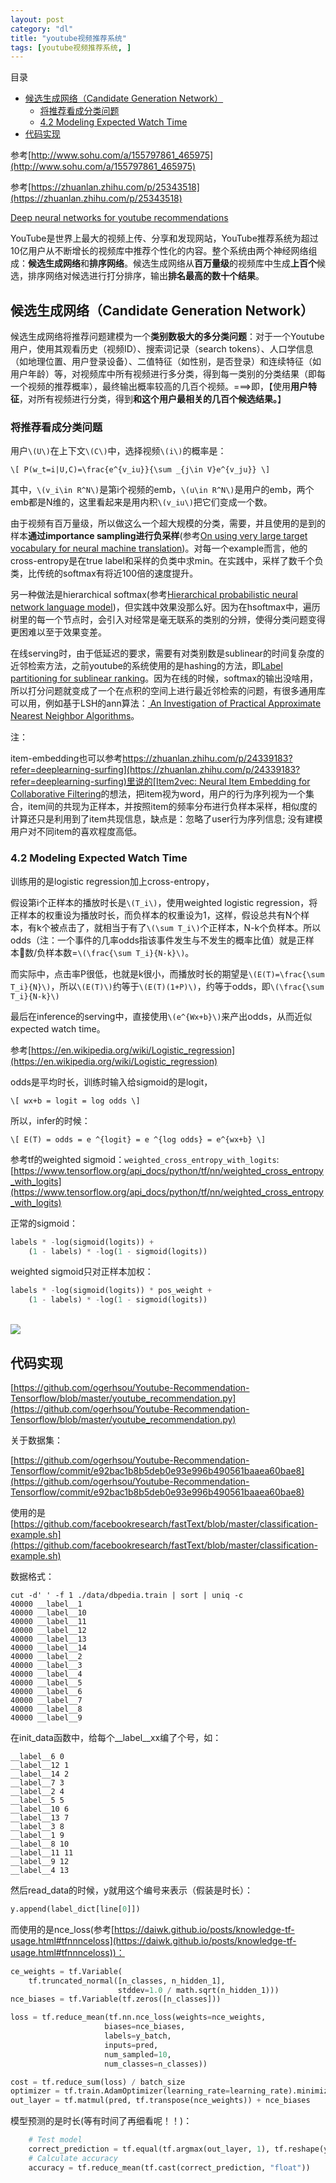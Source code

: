 ```yaml
---
layout: post
category: "dl"
title: "youtube视频推荐系统"
tags: [youtube视频推荐系统, ]
---
```


目录

<!-- TOC -->

- [候选生成网络（Candidate Generation Network）](#候选生成网络candidate-generation-network)
    - [将推荐看成分类问题](#将推荐看成分类问题)
    - [4.2 Modeling Expected Watch Time](#42-modeling-expected-watch-time)
- [代码实现](#代码实现)

<!-- /TOC -->

参考[http://www.sohu.com/a/155797861_465975](http://www.sohu.com/a/155797861_465975)

参考[https://zhuanlan.zhihu.com/p/25343518](https://zhuanlan.zhihu.com/p/25343518)

[Deep neural networks for youtube recommendations](https://static.googleusercontent.com/media/research.google.com/zh-CN//pubs/archive/45530.pdf)

YouTube是世界上最大的视频上传、分享和发现网站，YouTube推荐系统为超过10亿用户从不断增长的视频库中推荐个性化的内容。整个系统由两个神经网络组成：**候选生成网络**和**排序网络**。候选生成网络从**百万量级**的视频库中生成**上百个**候选，排序网络对候选进行打分排序，输出**排名最高的数十个结果**。

## 候选生成网络（Candidate Generation Network）

候选生成网络将推荐问题建模为一个**类别数极大的多分类问题**：对于一个Youtube用户，使用其观看历史（视频ID）、搜索词记录（search tokens）、人口学信息（如地理位置、用户登录设备）、二值特征（如性别，是否登录）和连续特征（如用户年龄）等，对视频库中所有视频进行多分类，得到每一类别的分类结果（即每一个视频的推荐概率），最终输出概率较高的几百个视频。===>即，【使用**用户特征**，对所有视频进行分类，得到**和这个用户最相关的几百个候选结果。**】

### 将推荐看成分类问题

用户`\(U\)`在上下文`\(C\)`中，选择视频`\(i\)`的概率是：

`\[
P(w_t=i|U,C)=\frac{e^{v_iu}}{\sum _{j\in V}e^{v_ju}}
\]`

其中，`\(v_i\in R^N\)`是第i个视频的emb，`\(u\in R^N\)`是用户的emb，两个emb都是N维的，这里看起来是用内积`\(v_iu\)`把它们变成一个数。

由于视频有百万量级，所以做这么一个超大规模的分类，需要，并且使用的是到的样本**通过importance sampling进行负采样**(参考[On using very large target vocabulary for neural machine translation](http://www.aclweb.org/anthology/P15-1001))。对每一个example而言，他的cross-entropy是在true label和采样的负类中求min。在实践中，采样了数千个负类，比传统的softmax有将近100倍的速度提升。

另一种做法是hierarchical softmax(参考[Hierarchical probabilistic neural network language model](https://www.iro.umontreal.ca/~lisa/pointeurs/hierarchical-nnlm-aistats05.pdf))，但实践中效果没那么好。因为在hsoftmax中，遍历树里的每一个节点时，会引入对经常是毫无联系的类别的分辨，使得分类问题变得更困难以至于效果变差。

在线serving时，由于低延迟的要求，需要有对类别数是sublinear的时间复杂度的近邻检索方法，之前youtube的系统使用的是hashing的方法，即[Label partitioning for sublinear ranking](http://www.thespermwhale.com/jaseweston/papers/label_partitioner.pdf)。因为在线的时候，softmax的输出没啥用，所以打分问题就变成了一个在点积的空间上进行最近邻检索的问题，有很多通用库可以用，例如基于LSH的ann算法：[ An Investigation of Practical Approximate Nearest Neighbor Algorithms](http://papers.nips.cc/paper/2666-an-investigation-of-practical-approximate-nearest-neighbor-algorithms.pdf)。

注：

item-embedding也可以参考[https://zhuanlan.zhihu.com/p/24339183?refer=deeplearning-surfing](https://zhuanlan.zhihu.com/p/24339183?refer=deeplearning-surfing)里说的[Item2vec: Neural Item Embedding for Collaborative Filtering](https://arxiv.org/abs/1603.04259)的想法，把item视为word，用户的行为序列视为一个集合，item间的共现为正样本，并按照item的频率分布进行负样本采样，相似度的计算还只是利用到了item共现信息，缺点是：忽略了user行为序列信息; 没有建模用户对不同item的喜欢程度高低。


### 4.2 Modeling Expected Watch Time

训练用的是logistic regression加上cross-entropy，

假设第i个正样本的播放时长是`\(T_i\)`，使用weighted logistic regression，将正样本的权重设为播放时长，而负样本的权重设为1，这样，假设总共有N个样本，有k个被点击了，就相当于有了`\(\sum T_i\)`个正样本，N-k个负样本。所以odds（注：一个事件的几率odds指该事件发生与不发生的概率比值）就是正样本数/负样本数=`\(\frac{\sum T_i}{N-k}\)`。

而实际中，点击率P很低，也就是k很小，而播放时长的期望是`\(E(T)=\frac{\sum T_i}{N}\)`，所以`\(E(T)\)`约等于`\(E(T)(1+P)\)`，约等于odds，即`\(\frac{\sum T_i}{N-k}\)`

最后在inference的serving中，直接使用`\(e^{Wx+b}\)`来产出odds，从而近似expected watch time。

参考[https://en.wikipedia.org/wiki/Logistic_regression](https://en.wikipedia.org/wiki/Logistic_regression)

odds是平均时长，训练时输入给sigmoid的是logit，

`\[
wx+b = logit = log odds
\]`

所以，infer的时候：

`\[
E(T) = odds = e ^{logit} = e ^{log odds} = e^{wx+b}
\]`

参考tf的weighted sigmoid：```weighted_cross_entropy_with_logits```: [https://www.tensorflow.org/api_docs/python/tf/nn/weighted_cross_entropy_with_logits](https://www.tensorflow.org/api_docs/python/tf/nn/weighted_cross_entropy_with_logits)

正常的sigmoid：

```python
labels * -log(sigmoid(logits)) +
    (1 - labels) * -log(1 - sigmoid(logits))
```

weighted sigmoid只对正样本加权：

```python
labels * -log(sigmoid(logits)) * pos_weight +
    (1 - labels) * -log(1 - sigmoid(logits))
```


<html>
<br/>

<img src='../assets/youtube-dnn-recsys-architecture.png' style='max-height: 350px;max-width:500px'/>
<br/>

</html>

## 代码实现

[https://github.com/ogerhsou/Youtube-Recommendation-Tensorflow/blob/master/youtube_recommendation.py](https://github.com/ogerhsou/Youtube-Recommendation-Tensorflow/blob/master/youtube_recommendation.py)


关于数据集：

[https://github.com/ogerhsou/Youtube-Recommendation-Tensorflow/commit/e92bac1b8b5deb0e93e996b490561baaea60bae8](https://github.com/ogerhsou/Youtube-Recommendation-Tensorflow/commit/e92bac1b8b5deb0e93e996b490561baaea60bae8)

使用的是[https://github.com/facebookresearch/fastText/blob/master/classification-example.sh](https://github.com/facebookresearch/fastText/blob/master/classification-example.sh)

数据格式：

```shell
cut -d' ' -f 1 ./data/dbpedia.train | sort | uniq -c
40000 __label__1
40000 __label__10
40000 __label__11
40000 __label__12
40000 __label__13
40000 __label__14
40000 __label__2
40000 __label__3
40000 __label__4
40000 __label__5
40000 __label__6
40000 __label__7
40000 __label__8
40000 __label__9
```

在init_data函数中，给每个__label__xx编了个号，如：

```shell
__label__6 0
__label__12 1
__label__14 2
__label__7 3
__label__2 4
__label__5 5
__label__10 6
__label__13 7
__label__3 8
__label__1 9
__label__8 10
__label__11 11
__label__9 12
__label__4 13
```

然后read_data的时候，y就用这个编号来表示（假装是时长）：

```python
y.append(label_dict[line[0]])
```

而使用的是nce_loss(参考[https://daiwk.github.io/posts/knowledge-tf-usage.html#tfnnnceloss](https://daiwk.github.io/posts/knowledge-tf-usage.html#tfnnnceloss))：

```python
ce_weights = tf.Variable(
    tf.truncated_normal([n_classes, n_hidden_1],
                        stddev=1.0 / math.sqrt(n_hidden_1)))
nce_biases = tf.Variable(tf.zeros([n_classes]))

loss = tf.reduce_mean(tf.nn.nce_loss(weights=nce_weights,
                     biases=nce_biases,
                     labels=y_batch,
                     inputs=pred,
                     num_sampled=10,
                     num_classes=n_classes))

cost = tf.reduce_sum(loss) / batch_size
optimizer = tf.train.AdamOptimizer(learning_rate=learning_rate).minimize(cost)
out_layer = tf.matmul(pred, tf.transpose(nce_weights)) + nce_biases
```

模型预测的是时长(等有时间了再细看呢！！)：

```python
    # Test model
    correct_prediction = tf.equal(tf.argmax(out_layer, 1), tf.reshape(y_batch, [batch_size]))
    # Calculate accuracy
    accuracy = tf.reduce_mean(tf.cast(correct_prediction, "float"))
```